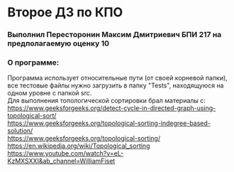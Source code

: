 # Второе ДЗ по КПО
### Выполнил Пересторонин Максим Дмитриевич БПИ 217 на предполагаемую оценку 10
### О программе:
Программа использует относительные пути (от своей корневой папки), все тестовые файлы нужно загрузить в папку "Tests", находящуюся на одном уровне с папкой src.
<br>Для выполнения топологической сортировки брал материалы с:
<br>https://www.geeksforgeeks.org/detect-cycle-in-directed-graph-using-topological-sort/
<br>https://www.geeksforgeeks.org/topological-sorting-indegree-based-solution/
<br>https://www.geeksforgeeks.org/topological-sorting/
<br>https://en.wikipedia.org/wiki/Topological_sorting
<br>https://www.youtube.com/watch?v=eL-KzMXSXXI&ab_channel=WilliamFiset
